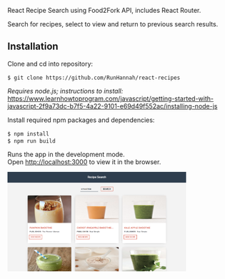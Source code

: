React Recipe Search using Food2Fork API, includes React Router.

Search for recipes, select to view and return to previous search results.

## Installation

Clone and cd into repository:

```
$ git clone https://github.com/RunHannah/react-recipes
```

_Requires node.js; instructions to install:_ https://www.learnhowtoprogram.com/javascript/getting-started-with-javascript-2f9a73dc-b7f5-4a22-9101-e69d49f552ac/installing-node-js

Install required npm packages and dependencies:

```
$ npm install
$ npm run build
```

Runs the app in the development mode.<br>
Open [http://localhost:3000](http://localhost:3000) to view it in the browser.

<kbd><img src="src/smoothie.png" style="width: 400px;"></kbd>
